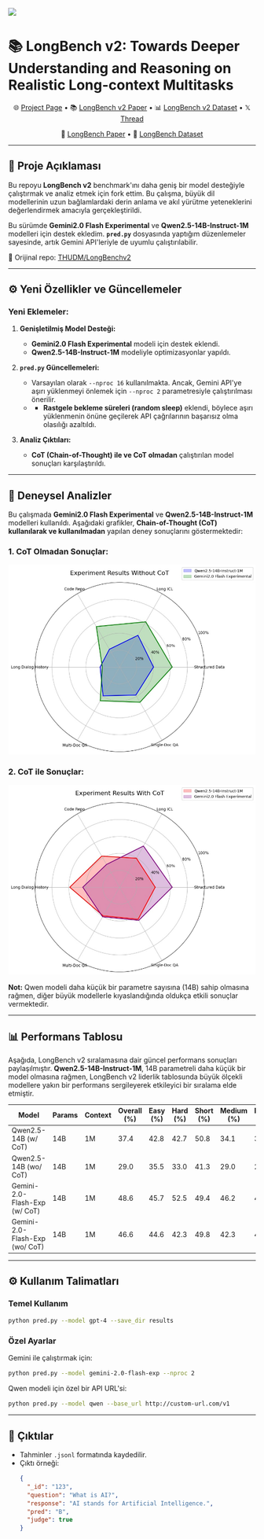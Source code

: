 ![](LongBench/misc/logo.gif)
# 📚 LongBench v2: Towards Deeper Understanding and Reasoning on Realistic Long-context Multitasks

<p align="center">
    🌐 <a href="https://longbench2.github.io" target="_blank">Project Page</a> • 📚 <a href="https://arxiv.org/abs/2412.15204" target="_blank">LongBench v2 Paper</a> • 📊 <a href="https://huggingface.co/datasets/THUDM/LongBench-v2" target="_blank">LongBench v2 Dataset</a> • 𝕏 <a href="https://x.com/realYushiBai/status/1869946577349132766" target="_blank">Thread</a>
</p>
<p align="center">
    📖 <a href="https://arxiv.org/abs/2308.14508" target="_blank">LongBench Paper</a> • 🤗 <a href="https://huggingface.co/datasets/THUDM/LongBench" target="_blank">LongBench Dataset</a>
</p>

---

## 📌 Proje Açıklaması
Bu repoyu **LongBench v2** benchmark'ını daha geniş bir model desteğiyle çalıştırmak ve analiz etmek için fork ettim. Bu çalışma, büyük dil modellerinin uzun bağlamlardaki derin anlama ve akıl yürütme yeteneklerini değerlendirmek amacıyla gerçekleştirildi.

Bu sürümde **Gemini2.0 Flash Experimental** ve **Qwen2.5-14B-Instruct-1M** modelleri için destek ekledim. **`pred.py`** dosyasında yaptığım düzenlemeler sayesinde, artık Gemini API'leriyle de uyumlu çalıştırılabilir.

🔗 Orijinal repo: [THUDM/LongBenchv2](https://github.com/THUDM/LongBenchv2)

---

## ⚙️ Yeni Özellikler ve Güncellemeler

### Yeni Eklemeler:
1. **Genişletilmiş Model Desteği:**
   - **Gemini2.0 Flash Experimental** modeli için destek eklendi.
   - **Qwen2.5-14B-Instruct-1M** modeliyle optimizasyonlar yapıldı.

2. **`pred.py` Güncellemeleri:**
   - Varsayılan olarak `--nproc 16` kullanılmakta. Ancak, Gemini API'ye aşırı yüklenmeyi önlemek için `--nproc 2` parametresiyle çalıştırılması önerilir.
   - - **Rastgele bekleme süreleri (random sleep)** eklendi, böylece aşırı yüklenmenin önüne geçilerek API çağrılarının başarısız olma olasılığı azaltıldı.

   
3. **Analiz Çıktıları:**
   - **CoT (Chain-of-Thought) ile ve CoT olmadan** çalıştırılan model sonuçları karşılaştırıldı.

---

## 🔬 Deneysel Analizler

Bu çalışmada **Gemini2.0 Flash Experimental** ve **Qwen2.5-14B-Instruct-1M** modelleri kullanıldı. Aşağıdaki grafikler, **Chain-of-Thought (CoT) kullanılarak ve kullanılmadan** yapılan deney sonuçlarını göstermektedir:

### 1. CoT Olmadan Sonuçlar:
![CoT Olmadan](misc/experiment-without-cot.jpeg)

### 2. CoT ile Sonuçlar:
![CoT ile](misc/experiment-with-cot.jpeg)

**Not:** Qwen modeli daha küçük bir parametre sayısına (14B) sahip olmasına rağmen, diğer büyük modellerle kıyaslandığında oldukça etkili sonuçlar vermektedir.

---

## 📊 Performans Tablosu

Aşağıda, LongBench v2 sıralamasına dair güncel performans sonuçları paylaşılmıştır. **Qwen2.5-14B-Instruct-1M**, 14B parametreli daha küçük bir model olmasına rağmen, LongBench v2 liderlik tablosunda büyük ölçekli modellere yakın bir performans sergileyerek etkileyici bir sıralama elde etmiştir.

| Model                     | Params | Context  | Overall (%) | Easy (%) | Hard (%) | Short (%) | Medium (%) | Long (%) |
|---------------------------|--------|----------|-------------|----------|----------|-----------|------------|----------|
| Qwen2.5-14B (w/ CoT)     | 14B    | 1M       | 37.4        | 42.8     | 42.7     | 50.8      | 34.1       | 37.9     |
| Qwen2.5-14B (wo/ CoT)    | 14B    | 1M       | 29.0        | 35.5     | 33.0     | 41.3      | 29.0       | 29.0     |
| Gemini-2.0-Flash-Exp (w/ CoT) | 14B    | 1M       | 48.6        | 45.7     | 52.5     | 49.4      | 46.2       | 43.4     |
| Gemini-2.0-Flash-Exp (wo/ CoT)| 14B    | 1M       | 46.6        | 44.6     | 42.3     | 49.8      | 42.3       | 44.6     |

---

## ⚙️ Kullanım Talimatları

### Temel Kullanım
```sh
python pred.py --model gpt-4 --save_dir results
```

### Özel Ayarlar
Gemini ile çalıştırmak için:
```sh
python pred.py --model gemini-2.0-flash-exp --nproc 2
```

Qwen modeli için özel bir API URL'si:
```sh
python pred.py --model qwen --base_url http://custom-url.com/v1
```

---

## 📁 Çıktılar

- Tahminler `.jsonl` formatında kaydedilir.
- Çıktı örneği:
  ```json
  {
    "_id": "123",
    "question": "What is AI?",
    "response": "AI stands for Artificial Intelligence.",
    "pred": "B",
    "judge": true
  }
  ```

